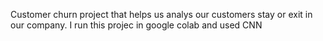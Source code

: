 Customer churn project that helps us analys our customers stay or exit in our company.
I run this projec in google colab and used CNN 

